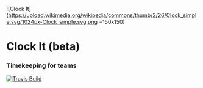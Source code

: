 ![Clock It](https://upload.wikimedia.org/wikipedia/commons/thumb/2/26/Clock_simple.svg/1024px-Clock_simple.svg.png =150x150)
# Clock It (beta)
### Timekeeping for teams
[![Travis Build](https://travis-ci.org/AustinMCrane/ClockIt.svg?branch=master)](https://travis-ci.org/AustinMCrane/ClockIt)
